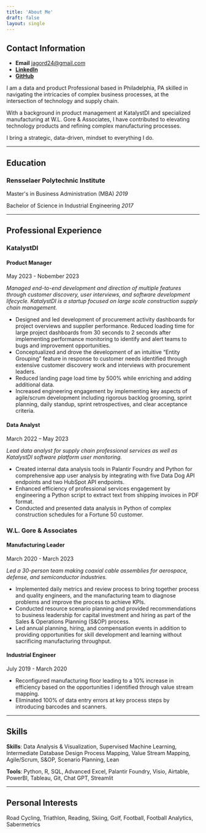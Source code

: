 ```yaml
---
title: 'About Me'
draft: false
layout: single
---
```


## Contact Information

- **Email** <jagord24@gmail.com>
- **[LinkedIn](https://www.linkedin.com/in/{{site.linkedin_username}})**
- **[GitHub](https://github.com/{{site.github_username}})**

I am a data and product Professional based in Philadelphia, PA skilled in navigating the intricacies of complex business processes, at the intersection of technology and supply chain. 

With a background in product management at KatalystDI and specialized manufacturing at W.L. Gore & Associates, I have contributed to elevating technology products and refining complex manufacturing processes. 

I bring a strategic, data-driven, mindset to everything I do.

---

## Education

### Rensselaer Polytechnic Institute
Master's in Business Administration (MBA) *2019*

Bachelor of Science in Industrial Engineering *2017*

--- 

## Professional Experience

### KatalystDI
#### Product Manager
May 2023 - Nobember 2023

*Managed end-to-end development and direction of multiple features through customer discovery, user interviews, and software development lifecycle. KatalystDI is a startup focused on large scale construction supply chain management.*

- Designed and led development of procurement activity dashboards for project overviews and supplier performance. Reduced loading time for large project dashboards from 30 seconds to 2 seconds after implementing performance monitoring to identify and alert teams to bugs and improvement opportunities.
- Conceptualized and drove the development of an intuitive “Entity Grouping” feature in response to customer needs identified through extensive customer discovery work and interviews with procurement leaders.
- Reduced landing page load time by 500% while enriching and adding additional data.
- Increased engineering engagement by implementing key aspects of agile/scrum development including rigorous backlog grooming, sprint planning, daily standup, sprint retrospectives, and clear acceptance criteria.

#### Data Analyst
March 2022 – May 2023

*Lead data analyst for supply chain professional services as well as KatalystDI software platform user monitoring.*

- Created internal data analysis tools in Palantir Foundry and Python for comprehensive app user analysis by integrating with five Data Dog API endpoints and two HubSpot API endpoints. 
- Enhanced efficiency of professional services engagement by engineering a Python script to extract text from shipping invoices in PDF format.
- Conducted and presented data analysis in Python of complex construction schedules for a Fortune 50 customer.

### W.L. Gore & Associates
#### Manufacturing Leader
March 2020 - March 2023

*Led a 30-person team making coaxial cable assemblies for aerospace, defense, and semiconductor industries.*

- Implemented daily metrics and review process to bring together process and quality engineers, and the manufacturing team to diagnose problems and improve the process to achieve KPIs.
- Conducted resource scenario planning and provided recommendations to business leadership for capital investment and hiring as part of the Sales & Operations Planning (S&OP) process.
- Led annual planning, hiring, and compensation events in addition to providing opportunities for skill development and learning without sacrificing manufacturing throughput.

#### Industrial Engineer
July 2019 - March 2020

- Reconfigured manufacturing floor leading to a 10% increase in efficiency based on the opportunities I identified through value stream mapping. 
- Eliminated 100% of data entry errors at key process steps by introducing barcodes and scanners.

---

## Skills

**Skills**: Data Analysis & Visualization, Supervised Machine Learning, Intermediate Database Design Process Mapping, Value Stream Mapping, Agile/Scrum, S&OP, Scenario Planning, Lean

**Tools**: Python, R, SQL, Advanced Excel, Palantir Foundry, Visio, Airtable, PowerBI, Tableau, Git, Chat GPT, Streamlit

---
## Personal Interests
Road Cycling, Triathlon, Reading, Skiing, Golf, Football, Football Analytics, Sabermetrics